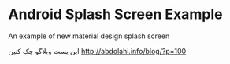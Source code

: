 # Android Splash Screen Example
An example of new material design splash screen

این پست وبلاگو چک کنین
http://abdolahi.info/blog/?p=100
